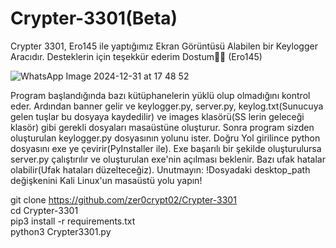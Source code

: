 # Crypter-3301(Beta)
Crypter 3301, Ero145 ile yaptığımız Ekran Görüntüsü Alabilen bir Keylogger Aracıdır.
Desteklerin için teşekkür ederim Dostum🙏🏻 (Ero145)

![WhatsApp Image 2024-12-31 at 17 48 52](https://github.com/user-attachments/assets/e041e137-7495-4b10-907d-84108bc64f53)

Program başlandığında bazı kütüphanelerin yüklü olup olmadığını kontrol eder. Ardından banner gelir ve keylogger.py, server.py, 
keylog.txt(Sunucuya gelen tuşlar bu dosyaya kaydedilir) ve images klasörü(SS lerin geleceği klasör) gibi gerekli dosyaları masaüstüne oluşturur.
Sonra program sizden oluşturulan keylogger.py dosyasının yolunu ister. Doğru Yol girilince python dosyasını exe ye çevirir(PyInstaller ile).
Exe başarılı bir şekilde oluşturulursa server.py çalıştırılır ve oluşturulan exe'nin açılması beklenir. Bazı ufak hatalar olabilir(Ufak hataları düzelteceğiz).
Unutmayın: !Dosyadaki desktop_path değişkenini Kali Linux'un masaüstü yolu yapın!

git clone https://github.com/zer0crypt02/Crypter-3301<br>
cd Crypter-3301<br>
pip3 install -r requirements.txt<br>
python3 Crypter3301.py
